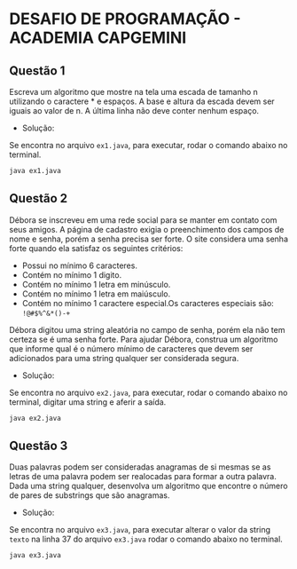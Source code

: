 # DESAFIO DE PROGRAMAÇÃO - ACADEMIA CAPGEMINI

## Questão 1

Escreva um algoritmo que mostre na tela uma escada de tamanho n utilizando o caractere *
e espaços. A base e altura da escada devem ser iguais ao valor de n. A última linha não deve conter
nenhum espaço.

 - Solução:

Se encontra no arquivo `ex1.java`, para executar, rodar o comando abaixo no terminal.

```bash
java ex1.java
```

## Questão 2
Débora se inscreveu em uma rede social para se manter em contato com seus amigos. A
página de cadastro exigia o preenchimento dos campos de nome e senha, porém a senha precisa ser
forte. O site considera uma senha forte quando ela satisfaz os seguintes critérios:
- Possui no mínimo 6 caracteres.
- Contém no mínimo 1 digito.
- Contém no mínimo 1 letra em minúsculo.
- Contém no mínimo 1 letra em maiúsculo.
- Contém no mínimo 1 caractere especial.Os caracteres especiais são: `!@#$%^&*()-+`

Débora digitou uma string aleatória no campo de senha, porém ela não tem certeza se é uma
senha forte. Para ajudar Débora, construa um algoritmo que informe qual é o número mínimo de
caracteres que devem ser adicionados para uma string qualquer ser considerada segura.

 - Solução:

Se encontra no arquivo `ex2.java`, para executar, rodar o comando abaixo no terminal, digitar uma string e aferir a saída.

```bash
java ex2.java
```

## Questão 3

Duas palavras podem ser consideradas anagramas de si mesmas se as letras de uma palavra
podem ser realocadas para formar a outra palavra. Dada uma string qualquer, desenvolva um
algoritmo que encontre o número de pares de substrings que são anagramas.

 - Solução:

Se encontra no arquivo `ex3.java`, para executar alterar o valor da string `texto` na linha 37 do arquivo `ex3.java` rodar o comando abaixo no terminal.

```bash
java ex3.java
```
